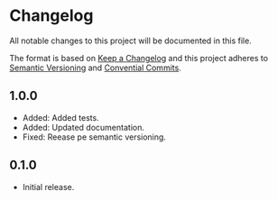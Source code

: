 # Changelog
All notable changes to this project will be documented in this file.
 
The format is based on [Keep a Changelog](http://keepachangelog.com/en/1.0.0/)
and this project adheres to [Semantic Versioning](http://semver.org/spec/v2.0.0.html) and [Convential Commits](https://conventionalcommits.org/#conventional-commits-100-beta1).

## 1.0.0

- Added: Added tests.
- Added: Updated documentation.
- Fixed: Reease pe semantic versioning.

## 0.1.0

- Initial release.
